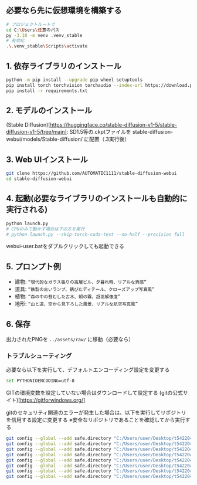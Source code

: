 ## 必要なら先に仮想環境を構築する
```bash
# プロジェクトルートで
cd C:\Users\任意のパス
py -3.10 -m venv .venv_stable
# 有効化
.\.venv_stable\Scripts\activate
```

## 1. 依存ライブラリのインストール
```bash
python -m pip install --upgrade pip wheel setuptools
pip install torch torchvision torchaudio --index-url https://download.pytorch.org/whl/cu126
pip install -r requirements.txt
```

## 2. モデルのインストール
(Stable Diffusion)[https://huggingface.co/stable-diffusion-v1-5/stable-diffusion-v1-5/tree/main]: SD1.5等の.ckptファイルを stable-diffusion-webui/models/Stable-diffusion/ に配置（.3実行後）

## 3. Web UIインストール
```bash
git clone https://github.com/AUTOMATIC1111/stable-diffusion-webui
cd stable-diffusion-webui
```

## 4. 起動(必要なライブラリのインストールも自動的に実行される)
```bash
python launch.py
# CPUのみで動かす場合は下の方を実行
# python launch.py --skip-torch-cuda-test --no-half --precision full
```
webui-user.batをダブルクリックしても起動できる

## 5. プロンプト例
- 建物: `“現代的なガラス張りの高層ビル、夕暮れ時、リアルな質感”`
- 道具: `“鉄製の古いランプ、錆びたディテール、クローズアップ写真風”`
- 植物: `“森の中の苔むした古木、朝の霧、超高解像度”`
- 地形: `“山と道、空から見下ろした風景、リアルな航空写真風”`

## 6. 保存
出力されたPNGを `../assets/raw/` に移動（必要なら）

### トラブルシューティング
必要なら以下を実行して、デフォルトエンコーディング設定を変更する
```bash
set PYTHONIOENCODING=utf-8
```

GITの環境変数を設定していない場合はダウンロードして設定する
(gitの公式サイト)[https://gitforwindows.org/]

gitのセキュリティ関連のエラーが発生した場合は、以下を実行してリポジトリを信用する設定に変更する
※安全なリポジトリであることを確認してから実行する
```bash
git config --global --add safe.directory "C:/Users/user/Desktop/t5422043/pic2obj_blender"
git config --global --add safe.directory "C:/Users/user/Desktop/t5422043/pic2obj_blender/stable-diffusion-webui"
git config --global --add safe.directory "C:/Users/user/Desktop/t5422043/pic2obj_blender/stable-diffusion-webui/repositories"
git config --global --add safe.directory "C:/Users/user/Desktop/t5422043/pic2obj_blender/stable-diffusion-webui/repositories/BLIP"
git config --global --add safe.directory "C:/Users/user/Desktop/t5422043/pic2obj_blender/stable-diffusion-webui/repositories/k-diffusion"
git config --global --add safe.directory "C:/Users/user/Desktop/t5422043/pic2obj_blender/stable-diffusion-webui/repositories/stable-diffusion-stability-ai"
git config --global --add safe.directory "C:/Users/user/Desktop/t5422043/pic2obj_blender/stable-diffusion-webui/repositories/stable-diffusion-webui-assets"
git config --global --add safe.directory "C:/Users/user/Desktop/t5422043/pic2obj_blender/stable-diffusion-webui/repositories/generative-models"
```